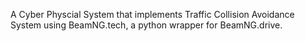 A Cyber Physcial System that implements Traffic Collision Avoidance System using BeamNG.tech, a python wrapper for BeamNG.drive.

